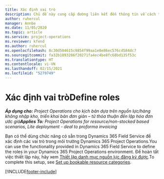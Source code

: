 ```yaml
---
title: Xác định vai trò
description: Chủ đề này cung cấp đường liên kết đến thông tin về cách thiết lập danh mục nguồn lực đăng ký được.
author: ruhercul
manager: Annbe
ms.date: 11/05/2020
ms.topic: article
ms.service: project-operations
ms.reviewer: kfend
ms.author: ruhercul
ms.openlocfilehash: 8c30d504615c9854f99aa1e8e86ec576cd584dc7
ms.sourcegitcommit: fa32b1893286f20271fa4ec4be8fc68bd135f53c
ms.translationtype: HT
ms.contentlocale: vi-VN
ms.lasthandoff: 02/15/2021
ms.locfileid: "5279749"
---
```

# <a name="define-roles"></a><span data-ttu-id="16db3-103">Xác định vai trò</span><span class="sxs-lookup"><span data-stu-id="16db3-103">Define roles</span></span>

<span data-ttu-id="16db3-104">_**Áp dụng cho:** Project Operations cho kịch bản dựa trên nguồn lực/hàng không nhập kho, triển khai bản đơn giản – từ thỏa thuận đến lập hóa đơn ước giá_</span><span class="sxs-lookup"><span data-stu-id="16db3-104">_**Applies To:** Project Operations for resource/non-stocked based scenarios, Lite deployment - deal to proforma invoicing_</span></span>

<span data-ttu-id="16db3-105">Bạn có thể dùng chức năng có sẵn trong Dynamics 365 Field Service để xác định các vai trò trong môi trường Dynamics 365 Project Operations.</span><span class="sxs-lookup"><span data-stu-id="16db3-105">You can use the functionality provided in Dynamics 365 Field Service to define the roles in your Dynamics 365 Project Operations environment.</span></span> <span data-ttu-id="16db3-106">Để hoàn tất việc thiết lập này, hãy xem [Thiết lập danh mục nguồn lực đăng ký được](https://docs.microsoft.com/dynamics365/field-service/set-up-bookable-resource-categories).</span><span class="sxs-lookup"><span data-stu-id="16db3-106">To complete this setup, see [Set up bookable resource categories](https://docs.microsoft.com/dynamics365/field-service/set-up-bookable-resource-categories).</span></span>


[!INCLUDE[footer-include](../includes/footer-banner.md)]